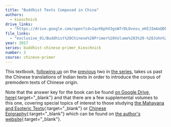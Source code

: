```yaml
---
title: "Buddhist Texts Composed in China"
authors:
  - kieschnick
drive_links:
  - "https://drive.google.com/open?id=1qvX6phX3gsW7rDLOvosu_eHIJImAoQDk"
file_links:
  - "exclusive_01/Buddhist%20Chinese%20Primer%20Volume%203%20-%20John%20Kieschnick.pdf"
year: 2017
series: buddhist-chinese-primer_kieschnick
number: 3
course: chinese-primer
---
```


This textbook, [following up](/content/booklets/foundations_kieschnick) on the [previous](/content/booklets/indian-tradition_kieschnick) two in [the series](/series/buddhist-chinese-primer_kieschnick), takes us past the Chinese translations of Indian texts in order to introduce the corpus of premodern texts of Chinese origin.

Note that the answer key for the book can be found [on Google Drive, here](https://drive.google.com/file/d/1VK-4QzMhJjcTRWnrqc97_fednoHAC1U5/view?usp=drivesdk){:target="_blank"} and that there are a few supplemental volumes to this one, covering special topics of interest to those studying [the Mahayana and Esoteric Texts](https://drive.google.com/drive/folders/1eikJ8065YqEpgda-d9h6_tHqkatWnjBb){:target="_blank"} or [Chinese Epigraphy](https://drive.google.com/drive/folders/1eisxzhUiVuYY_1NoFkUIiUMFlpWQ0Eyw){:target="_blank"} which can be found on [the author's website](https://religiousstudies.stanford.edu/people/john-kieschnick/primer-chinese-buddhist-writings){:target="_blank"}.
